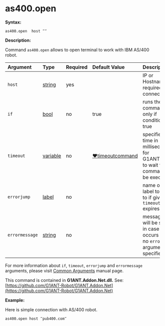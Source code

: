 # as400.open

**Syntax:**

```text
as400.open  host ‴‴
```

**Description:**

Command `as400.open` allows to open terminal to work with IBM AS/400 robot.

| Argument | Type | Required | Default Value | Description |
| :--- | :--- | :--- | :--- | :--- |
| `host` | [string](https://github.com/G1ANT-Robot/G1ANT.Manual/blob/master/G1ANT-Language/Structures/string.md) | yes |  | IP or Hostname required to connection |
| `if` | [bool](https://github.com/G1ANT-Robot/G1ANT.Manual/blob/master/G1ANT-Language/Structures/bool.md) | no | true | runs the command only if condition is true |
| `timeout` | [variable](https://github.com/G1ANT-Robot/G1ANT.Manual/blob/master/G1ANT-Language/Special-Characters/variable.md) | no | [♥timeoutcommand](https://github.com/G1ANT-Robot/G1ANT.Manual/blob/master/G1ANT-Language/Variables/Special-Variables.md) | specifies time in milliseconds for G1ANT.Robot to wait for the command to be executed |
| `errorjump` | [label](https://github.com/G1ANT-Robot/G1ANT.Manual/blob/master/G1ANT-Language/Structures/label.md) | no |  | name of the label to jump to if given `timeout` expires |
| `errormessage` | [string](https://github.com/G1ANT-Robot/G1ANT.Manual/blob/master/G1ANT-Language/Structures/string.md) | no |  | message that will be shown in case error occurs and no `errorjump` argument is specified |

For more information about `if`, `timeout`, `errorjump` and `errormessage` arguments, please visit [Common Arguments](https://github.com/G1ANT-Robot/G1ANT.Manual/blob/master/G1ANT-Language/Common-Arguments.md) manual page.

This command is contained in **G1ANT.Addon.Net.dll.** See: [https://github.com/G1ANT-Robot/G1ANT.Addon.Net](https://github.com/G1ANT-Robot/G1ANT.Addon.Net)

**Example:**

Here is simple connection with AS/400 robot.

```text
as400.open host ‴pub400.com‴
```

